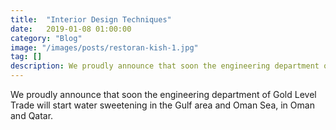 ```yaml
---
title:  "Interior Design Techniques" 
date:   2019-01-08 01:00:00
category: "Blog"
image: "/images/posts/restoran-kish-1.jpg"
tag: []
description: We proudly announce that soon the engineering department of Gold Level Trade will start water sweetening in the Gulf area and Oman Sea, in Oman and Qatar. 
---
```

We proudly announce that soon the engineering department of Gold Level Trade will start water sweetening in the Gulf area and Oman Sea, in Oman and Qatar. 

